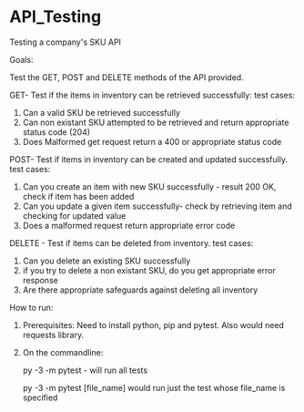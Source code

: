 # API_Testing
Testing a company's SKU API

Goals:

Test the GET, POST and DELETE methods of the API provided.

GET- Test if the items in inventory can be retrieved successfully:
test cases:
1. Can a valid SKU be retrieved successfully
2. Can non existant SKU attempted to be retrieved and return appropriate status code (204)
3. Does Malformed get request return a 400 or appropriate status code

POST- Test if items in inventory can be created and updated successfully.
test cases:
1. Can you create an item with new SKU successfully - result 200 OK, check if item has been added
2. Can you update a given item successfully- check by retrieving item and checking for updated value
3. Does a malformed request return appropriate error code

DELETE - Test if items can be deleted from inventory.
test cases:
1. Can you delete an existing SKU successfully
2. if you try to delete a non existant SKU, do you get appropriate error response
3. Are there appropriate safeguards against deleting all inventory

How to run:
1. Prerequisites: Need to install python, pip and pytest. Also would need requests library.
2. On the commandline: 

    py -3 -m pytest - will run all tests
    
    py -3 -m pytest [file_name] would run just the test whose file_name is specified



